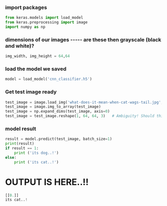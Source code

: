 ### import packages
```python
from keras.models import load_model
from keras.preprocessing import image
import numpy as np
```

### dimensions of our images    -----   are these then grayscale (black and white)?
```python
img_width, img_height = 64,64
```

### load the model we saved
```python
model = load_model('cnn_classifier.h5')
```

### Get test image ready
```python
test_image = image.load_img('what-does-it-mean-when-cat-wags-tail.jpg', target_size=(img_width, img_height))
test_image = image.img_to_array(test_image)
test_image = np.expand_dims(test_image, axis=0)
test_image = test_image.reshape(1, 64, 64, 3)   # Ambiguity! Should this instead be: test_image.reshape(img_width, img_height, 3) ??
```

### model result
```python
result = model.predict(test_image, batch_size=1)
print(result)
if result == 1:
    print ('its dog..!')
else:
    print ('its cat..!')
```


# OUTPUT IS HERE..!!
```python
[[0.]]
its cat..!
```
